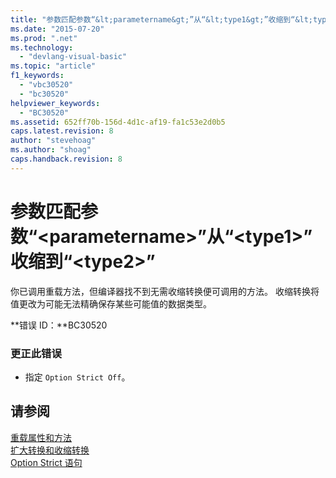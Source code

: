 ```yaml
---
title: "参数匹配参数“&lt;parametername&gt;”从“&lt;type1&gt;”收缩到“&lt;type2&gt;” | Microsoft Docs"
ms.date: "2015-07-20"
ms.prod: ".net"
ms.technology: 
  - "devlang-visual-basic"
ms.topic: "article"
f1_keywords: 
  - "vbc30520"
  - "bc30520"
helpviewer_keywords: 
  - "BC30520"
ms.assetid: 652ff70b-156d-4d1c-af19-fa1c53e2d0b5
caps.latest.revision: 8
author: "stevehoag"
ms.author: "shoag"
caps.handback.revision: 8
---
```

# 参数匹配参数“&lt;parametername&gt;”从“&lt;type1&gt;”收缩到“&lt;type2&gt;”
你已调用重载方法，但编译器找不到无需收缩转换便可调用的方法。 收缩转换将值更改为可能无法精确保存某些可能值的数据类型。  
  
 **错误 ID：**BC30520  
  
### 更正此错误  
  
-   指定 `Option Strict Off`。  
  
## 请参阅  
 [重载属性和方法](../../visual-basic/programming-guide/language-features/objects-and-classes/overloaded-properties-and-methods.md)   
 [扩大转换和收缩转换](../../visual-basic/programming-guide/language-features/data-types/widening-and-narrowing-conversions.md)   
 [Option Strict 语句](../../visual-basic/language-reference/statements/option-strict-statement.md)